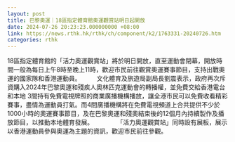 ```yaml
---
layout: post
title: 巴黎奧運｜18區指定體育館奧運觀賞站明日起開放
date: 2024-07-26 20:23:23.000000000 +08:00
link: https://news.rthk.hk/rthk/ch/component/k2/1763331-20240726.htm
categories: rthk
---
```


18區指定體育館的「活力奧運觀賞站」將於明日開放，直至運動會閉幕，開放時間一般為每日上午8時至晚上11時，歡迎巿民前往觀賞奧運賽事節目，支持出戰奧運的國家隊和香港運動員。
　　 
文化體育及旅遊局副局長劉震表示，政府再次斥資購入2024年巴黎奧運和殘疾人奧林匹克運動會的轉播權，並免費交給香港電台和本地 3間持有免費電視牌照的商業廣播機構播放，讓全港市民可以免費收看精彩賽事，盡情為運動員打氣。而4間廣播機構將在免費電視頻道上合共提供不少於1000小時的奧運賽事節目，及在巴黎奧運和殘奧結束後的12個月內持續製作及播放節目，以推動本地體育發展。
　　 　 
「活力奧運觀賞站」同時設有展板，展示以香港運動員參與奧運為主題的資訊，歡迎巿民前往參觀。　
